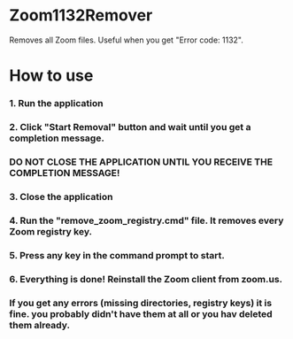 # Zoom1132Remover
Removes all Zoom files. Useful when you get "Error code: 1132".

# How to use
### 1. Run the application
### 2. Click "Start Removal" button and wait until you get a completion message.
### DO NOT CLOSE THE APPLICATION UNTIL YOU RECEIVE THE COMPLETION MESSAGE!
### 3. Close the application
### 4. Run the "remove_zoom_registry.cmd" file. It removes every Zoom registry key.
### 5. Press any key in the command prompt to start.
### 6. Everything is done! Reinstall the Zoom client from zoom.us.

### If you get any errors (missing directories, registry keys) it is fine. you probably didn't have them at all or you hav deleted them already.
